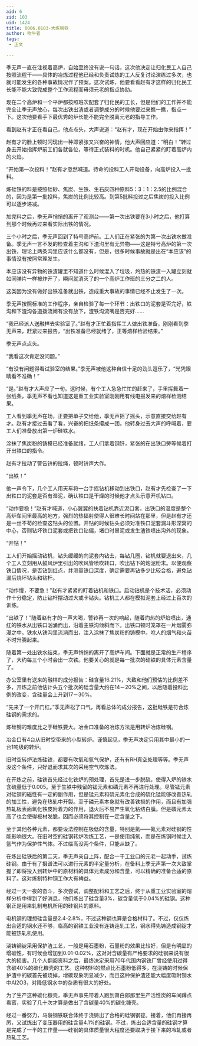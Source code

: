 ```yaml
---
aid: 6
zid: 103
uid: 1424
title: 0006.0103-大炼钢铁
author: 吹牛者
tags: 
 - 正文

---
```




  季无声一直在注视着高炉，自始至终没有说一句话，这次他决定让归化民工人自己按照流程干——具体的冶炼过程他已经和负责试炼的工人反复讨论演练过多次，也就可能发生的各种事故情况作了预案。这次试炼，他要看看赵有才这样的归化民工长能不能大致完成整个工作流程而毋须元老的指点协助。

  现在二个高炉和一个平炉都按照班次配套了归化民的工长，但是他们的工作并不能完全让季无声放心，每次出铁出渣或者调整成分的时候他要过来瞧一瞧，指点一下。这次他要看手下最优秀的炉长能不能完全脱离元老的指导工作。

  看到赵有才正在看自己，他点点头，大声说道：“赵有才，现在开始由你来指挥！”

  赵有才的脸上顿时闪现出一种即紧张又兴奋的神情，他大声回应道：“明白！”转过身去开始指挥炉前工们各就各位，等待正式装料的时机。他自己紧紧的盯着高炉内的火焰，

  “开始第一次投料！”赵有才忽然喊道。待命的投料工人开动设备，向高炉投入一批料。

  炼硅铁的料是按照硅砂、焦炭、生铁、生石灰四种原料5：3：1：2.5的比例混合的，因为是第一批投料，焦炭的比例比较高。到第5批料投过之后焦炭的投入比例可以逐步递减。

  加完料之后，季无声悄悄的离开了观测台——第一次出铁要在3小时之后，他打算到那个时候再过来看实际出铁的情况。

  三个小时之后，季无声回到了特号高炉前。工人们正在紧张的为第一次出铁水做准备。季无声一言不发的检查着主沟和下渣沟里有无异物——这是特号高炉的第一次出铁，理论上两条沟里应该什么都没有，但是，很多时候事故就是出在“本应该”的事情没有按照常理发生。

  本应该没有异物的铁渣罐里不知道什么时候混入了垃圾，灼热的铁渣一入罐立刻就如同弹片一样被炸开了，瞬间就消灭了的一个高炉工作班的三分之二的人。

  这类因为没有做好出铁准备就出铁，造成重大事故的事情已经不止发生了一次。

  季无声按照标准的工作程序，亲自检验了每一个环节：出铁口的泥套是否完好，铁沟和下渣沟各道拨流闸有没有放下，渣铁沟流嘴是否完好……

  “我已经派人送融样去实验室了。”赵有才正忙着指挥工人做出铁准备，刚刚看到季无声来，赶紧过来报告，“出铁准备已经就绪了，正等熔样检验结果。”

  季无声点点头。

  “我看这次肯定没问题。”

  “有没有问题得看试验室的结果。”季无声被他这种自信十足的劲头逗乐了，“光凭眼睛看不准确！”

  “是。”赵有才大声应了一句。这时候，有个工人急急忙忙的赶来了，手里挥舞着一张纸条，季无声不看也知道这是重工业实验室刚刚用有线电报发来的熔样检测结果。

  工人看到季无声在场，正要把单子交给他，季无声摇了摇头，示意直接交给赵有才。赵有才接过去看了看，兴奋的把纸条攥成一团，他转身过去大声的呼喊着，要工人们准备放出第一炉硅铁水。

  涂抹了焦炭粉的铸模已经准备就绪，工人们拿着钢钎，紧张的在出铁口旁等候着打开出铁口的指令。

  赵有才拉动了警告铃的拉绳，顿时铃声大作。

  “出铁！”

  他一声令下，几个工人用天车将一台手摇钻机移动到出铁口，赵有才先检查了一下出铁口的泥套是否有湿泥，确认铁口是干燥的时候他才点头示意开机钻口。

  “动作要稳！”赵有才喊道，小心翼翼的扶着钻机靠近泥口套，出铁口的温度是整个高炉车间里最高的地方，强烈的热辐射使得人很难长时间站在那里，但是赵有才还是一丝不苟的检查这钻头的位置。开钻的时候钻头必须对准铁口泥套漏斗形深窝的中心，否则钻坏铁口泥套或把铁口钻偏，堵口时冒泥或发生渣铁喷出沟外的现象。

  “开钻！”

  工人们开始摇动钻机，钻头缓缓的向泥套内钻去，每钻几圈，钻机就要退出来，几个工人立刻用从鼓风炉里引出的吹风管喷吹转口，吹出钻下的炮泥粉末。以便观察铁口情况，是否钻到红点，并测量铁口深度，确定需要再钻多少比较合格，避免钻漏后烧坏钻头和钻杆。

  “动作慢，不要急！”赵有才紧紧的盯着钻机和铁口。启动钻机是个技术活，必须动作十分稳定，防止钻杆摆动过大或卡钻头。钻机工人都在模拟泥套上经过上百次的训练。

  “出铁了！”随着赵有才的一声大喝，警铃再一次的响起，随着灼热的炉焰喷出，通红的铁水从出铁口汹涌而出，沿着主铁沟倾斜而下。出铁口顿时笼罩在一片烟雾弥漫之中。铁水从铁沟里流淌而出，注入涂抹了焦炭粉的铸模中。呛人的烟气和火苗不时升腾起来。

  随着第一处出铁水结束，季无声悄悄的离开了高炉车间。下面就是正常的生产程序了，大约每三个小时会出一次铁。他要关心的就是每一批次的硅铁的具体元素含量了。

  办公室里有送来的融样的成分报告：硅含量16.21%，大致和他们预估的比例差不多，开炼之前他估计头五个批次的硅含量大约在14－20%之间，以后随着投料比例的改变，含硅量会上升到17－30%。

  “先来了一个开门红。”季无声松了口气，再看总体的成分报告，这批硅铁是符合炼硅钢的需求的。

  炼硅钢的难度比之于硅铁要大。冶金口准备的冶炼方法是用转炉冶炼硅钢。

  冶金口有4台从旧时空带来的小型转炉。谨慎起见，季无声决定只用其中最小的一台1吨级的转炉。

  旧时空转炉法炼硅铁，都要有吹氧和氩气保护，还有有RH真空处理等等。季无声没这个条件，只好退而求其次的采用空气吹炼法。

  在开炼之前，硅铁首先经过化铁炉的预处理，首先是进一步脱硫，使得入炉的铁水含硫量低于0.005。至于生铁中残留的锰元素和磷元素不再进行处理。尽管锰元素对硅钢的磁性有一定的副作用，但是锰元素和硫元素化合成的硫化锰能够改善热轧的加工性，避免在热轧中开裂。至于磷元素本身就有改善铁损的作用，而且有加强热轧板表面氧化铁皮附着力的作用，退火后不易产生氧化粘结白膜。但是磷元素太高了也会使得板材发脆，因而必须将其控制在一定含量之下。

  至于其他各种元素，都要设法控制在极低的含量，特别是氮——氮元素对硅钢的性能影响很大。在旧时空的硅钢转炉吹炼工艺，一是使用纯氧，而是在炼钢时候注入氩气作为保护性气体。不过临高没两个条件，只能从缺了。

  在炼出硅铁后的第二天，季无声亲自上阵，配合一干工业口的元老一起动手，试炼硅钢。由于有了摄谱法可以进行元素的半定量分析，在备料上季无声第一次大致掌握了即将投入到转炉中的原材料的具体元素成分和含量，可以精确的准备合适的原料了。这对炼制特种钢工作大有裨益。

  经过一天一夜的奋斗，多次尝试，调整配料和工艺之后，终于从重工业实验室的熔样分析中得到了好消息，他们炼出了硅含量3%，碳含量低于0.04%的硅钢。这种钢正是用来轧制电机所用的硅钢片的原料。

  电机钢的理想硅含量是2.4-2.8%，不过这种钢也算是合格材料了。不过，仅仅炼出合适的钢水还不够，临高的钢铁工业没有连铸连轧工艺，钢水得先铸造成钢锭才能被热轧机使用。

  浇铸钢锭采用保护渣工艺，一般是用石墨粉，石墨粉的效果比较好，但是有明显的增碳性，有时候会增加到0.01-0.02%，这对对含碳量有严格要求的硅钢来说有很大的损害。几个人翻阅资料之后，最终决定采用70年代国内钢铁厂曾经使用过得含碳40%的碳化糠壳的工艺。这种材料的燃点比石墨粉低得多，在浇铸的时候保护渣中的碳首先被烧掉，增碳现象明显减少，而且这种保护渣还能大幅度吸附钢水中Al2O3，对降低钢水中的杂质有很大的好处。

  为了生产这种碳化糠壳，季无声事先带着人跑到萧白郎那里生产活性炭的车间蹲点看窑，实验了几十次才算是做出了含碳量40%的碳化糠壳。

  经过一番努力，马袅钢铁联合体终于浇铸出了合格的硅钢钢锭。接着，他们再接再厉，又试炼出了变压器用的硅含量4.1%的硅钢。不过，炼出合适含量的硅钢才算是完成了一半的工作量——硅钢的具体质量很大程度还要取决于接下来的冷轧或者热轧工艺。


